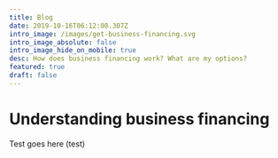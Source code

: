 ```yaml
---
title: Blog
date: 2019-10-16T06:12:08.307Z
intro_image: /images/get-business-financing.svg
intro_image_absolute: false
intro_image_hide_on_mobile: true
desc: How does business financing work? What are my options?
featured: true
draft: false
---
```

# Understanding business financing

Test goes here (test)
